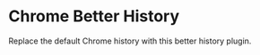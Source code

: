 Chrome Better History
==========

Replace the default Chrome history with this better history plugin.